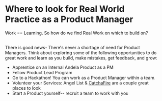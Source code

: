 # Where to look for Real World Practice as a Product Manager

Work == Learning. So how do we find Real Work on which to build on? <br><br>

There is good news- There's never a shortage of need for Product Managers. Think about exploring some of the following opportunities to do great work and learn as you build, make mistakes, get feedback, and grow: 

- Apprentice on an Internal Andela Product as a PM
- Fellow Product Lead Program
- Go to a Hackathon! You can work as a Product Manager within a team. 
- Volunteer your Services: Angel List & [CatchaFire](https://www.catchafire.org/) are a couple great places to look
- Start a Product yourself-- recruit a team to work with you
